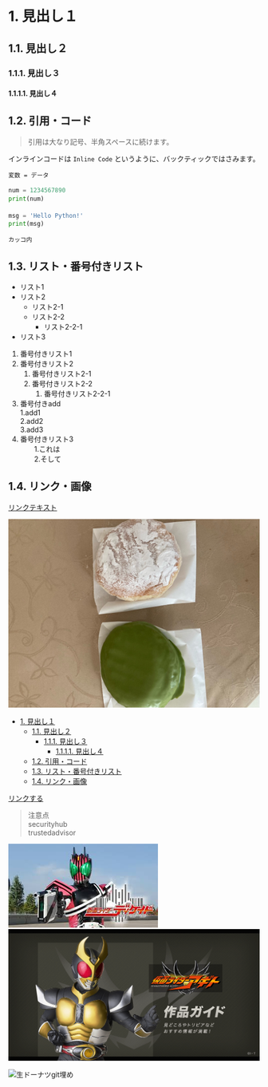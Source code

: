 # 1. 見出し１

## 1.1. 見出し２

### 1.1.1. 見出し３

#### 1.1.1.1. 見出し４

## 1.2. 引用・コード

> 引用は大なり記号、半角スペースに続けます。

インラインコードは `Inline Code` というように、バックティックではさみます。

```text
変数 = データ
```

```py
num = 1234567890
print(num)

msg = 'Hello Python!'
print(msg)
```

```text
カッコ内

```

## 1.3. リスト・番号付きリスト

- リスト1
- リスト2
  - リスト2-1
  - リスト2-2
    - リスト2-2-1
- リスト3

1. 番号付きリスト1
2. 番号付きリスト2
    1. 番号付きリスト2-1
    2. 番号付きリスト2-2
       1. 番号付きリスト2-2-1
3. 番号付きadd  
   1.add1  
   2.add2  
   3.add3
4. 番号付きリスト3  
　　1.これは  
　　2.そして

## 1.4. リンク・画像

[リンクテキスト](https://tonari-it.com)

![代替テキスト](./image/生ドーナツ.jpg)

- [1. 見出し１](#1-見出し１)
  - [1.1. 見出し２](#11-見出し２)
    - [1.1.1. 見出し３](#111-見出し３)
      - [1.1.1.1. 見出し４](#1111-見出し４)
  - [1.2. 引用・コード](#12-引用コード)
  - [1.3. リスト・番号付きリスト](#13-リスト番号付きリスト)
  - [1.4. リンク・画像](#14-リンク画像)

[リンクする](https://tonari-it.com)

>注意点  
securityhub  
trustedadvisor  
  

![ディケイド](./image/2023-01-12-18-28-37.png)
![アギト](./image/2023-01-12-18-35-36.png)

![生ドーナツgit埋め](https://user-images.githubusercontent.com/122583967/212243357-aed68cae-06d7-4025-9ab5-d924ecdb707f.jpg)
